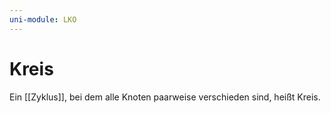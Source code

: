 ```yaml
---
uni-module: LKO
---
```


# Kreis

Ein [[Zyklus]], bei dem alle Knoten paarweise verschieden sind, heißt Kreis.
